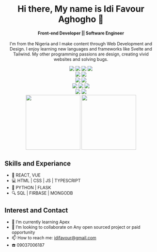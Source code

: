 <h1 align='center'>
 Hi there, My name is Idi Favour Aghogho 👋
 </h1>
 
 <h4 align='center'>
 Front-end Developer || Software Engineer 
 </h4>
 
 
 <p align='center'>
I'm from the Nigeria and I make content through Web Development and Design. I enjoy learning new languages and frameworks like Svelte and Tailwind. My other programming passions are design, creating vivid websites and solving bugs.
</p>

<p align='center'>
  <img src="https://img.shields.io/static/v1?style=for-the-badge&message=HTML5&color=E34F26&logo=HTML5&logoColor=FFFFFF&label=">
  <img src="https://img.shields.io/static/v1?style=for-the-badge&message=CSS3&color=1572B6&logo=CSS3&logoColor=FFFFFF&label=">
  <img src="https://img.shields.io/static/v1?style=for-the-badge&message=JavaScript&color=222222&logo=JavaScript&logoColor=F7DF1E&label=">
  <img src="https://img.shields.io/static/v1?style=for-the-badge&message=Svelte&color=FF3E00&logo=Svelte&logoColor=FFFFFF&label=">
  <br>
  <img src="https://img.shields.io/static/v1?style=for-the-badge&message=Git&color=F05032&logo=Git&logoColor=FFFFFF&label=">
  <img src="https://img.shields.io/static/v1?style=for-the-badge&message=GitHub&color=181717&logo=GitHub&logoColor=FFFFFF&label=">
   <br>
  <img src="https://img.shields.io/static/v1?style=for-the-badge&message=Bootstrap&color=7952B3&logo=Bootstrap&logoColor=FFFFFF&label=">
  <img src="https://img.shields.io/static/v1?style=for-the-badge&message=Tailwind+CSS&color=222222&logo=Tailwind+CSS&logoColor=06B6D4&label=">
  <br>
  <img src="https://img.shields.io/static/v1?style=for-the-badge&message=Python&color=3776AB&logo=Python&logoColor=FFFFFF&label=">
  <img src="https://img.shields.io/static/v1?style=for-the-badge&message=Flask&color=000000&logo=Flask&logoColor=FFFFFF&label=">
  <img src="https://img.shields.io/static/v1?style=for-the-badge&message=Java&color=007396&logo=Java&logoColor=FFFFFF&label=">
  <br>
  <img src="https://img.shields.io/static/v1?style=for-the-badge&message=MySQL&color=4479A1&logo=MySQL&logoColor=FFFFFF&label=">
  <img src="https://img.shields.io/static/v1?style=for-the-badge&message=Firebase&color=222222&logo=Firebase&logoColor=FFCA28&label=">
  <br>
  <img src="https://capsule-render.vercel.app/api?type=slice&color=gradient&height=90" width="180">
  <img src="https://capsule-render.vercel.app/api?type=slice&color=gradient&height=90&reversal=true" width="180">
  
</p>


## Skills and Experiance

- 🤩  REACT, VUE 
- 💻  HTML | CSS | JS | TYPESCRIPT
- 💎  PYTHON | FLASK
- 🔍  SQL | FIRBASE | MONGODB

## Interest and Contact


- 🌱 I’m currently learning Apex 
- 👯 I’m looking to collaborate on Any open sourced project or paid opportunity 
- 📫 How to reach me: idifavour@gmail.com 
- ☎️ 09037006187
<!-- **IdiFavour/IdiFavour** is a ✨ _special_ ✨ repository because its `README.md` (this file) appears on your GitHub profile.

Here are some ideas to get you started:

- 🔭 I’m currently working on ...
- 🌱 I’m currently learning ...
- 👯 I’m looking to collaborate on ...
- 🤔 I’m looking for help with ...
- 💬 Ask me about ...
- 📫 How to reach me: ...
- 😄 Pronouns: ...
- ⚡ Fun fact: ... -->


